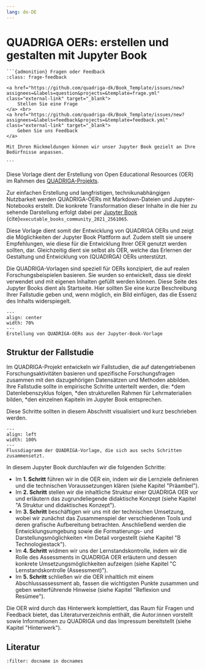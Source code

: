 ```yaml
---
lang: de-DE
---
```


# QUADRIGA OERs: erstellen und gestalten mit Jupyter Book

````{margin}
```{admonition} Fragen oder Feedback 
:class: frage-feedback

<a href="https://github.com/quadriga-dk/Book_Template/issues/new?assignees=&labels=question&projects=&template=frage.yml" class="external-link" target="_blank">
    Stellen Sie eine Frage
</a> <br>
<a href="https://github.com/quadriga-dk/Book_Template/issues/new?assignees=&labels=feedback&projects=&template=feedback.yml" class="external-link" target="_blank">
    Geben Sie uns Feedback
</a>

Mit Ihren Rückmeldungen können wir unser Jupyter Book gezielt an Ihre Bedürfnisse anpassen.

```
````

Diese Vorlage dient der Erstellung von Open Educational Resources (OER) im Rahmen des <a href="https://www.quadriga-dk.de/" class="external-link" target="_blank">QUADRIGA-Projekts</a>.


Zur einfachen Erstellung und langfristigen, technikunabhängigen Nutzbarkeit werden QUADRIGA-OERs mit Markdown-Dateien und Jupyter-Notebooks erstellt. Die konkrete Transformation dieser Inhalte in die hier zu sehende Darstellung erfolgt dabei per <a href="https://jupyterbook.org" class="external-link" target="_blank">Jupyter Book</a> {cite}`executable_books_community_2021_2561065`.


Diese Vorlage dient somit der Entwicklung von QUADRIGA OERs und zeigt die Möglichkeiten der Jupyter Book Plattform auf. Zudem stellt sie unsere Empfehlungen, wie diese für die Entwicklung Ihrer OER genutzt werden sollten, dar. Gleichzeitig dient sie selbst als OER, welche das Erlernen der Gestaltung und Entwicklung von (QUADIRGA) OERs unterstützt.

Die QUADRIGA-Vorlagen sind speziell für OERs konzipiert, die auf realen Forschungsbeispielen basieren. Sie wurden so entwickelt, dass sie direkt verwendet und mit eigenen Inhalten gefüllt werden können. Diese Seite des Jupyter Books dient als Startseite. Hier sollten Sie eine kurze Beschreibung Ihrer Fallstudie geben und, wenn möglich, ein Bild einfügen, das die Essenz des Inhalts widerspiegelt.

```{figure} /assets/intro/oer-creation-process.png
---
align: center
width: 70%
---
Erstellung von QUADRIGA-OERs aus der Jupyter-Book-Vorlage
```
## Struktur der Fallstudie
Im QUADRIGA-Projekt entwickeln wir Fallstudien, die auf datengetriebenen Forschungsaktivitäten basieren und spezifische Forschungsfragen zusammen mit den dazugehörigen Datensätzen und Methoden abbilden. Ihre Fallstudie sollte in empirische Schritte unterteilt werden, die:
*dem Datenlebenszyklus folgen,
*den strukturellen Rahmen für Lehrmaterialien bilden,
*den einzelnen Kapiteln im Jupyter Book entsprechen.

Diese Schritte sollten in diesem Abschnitt visualisiert und kurz beschrieben werden.

```{figure} ./assets/intro/Aufbau_der_OER.svg
---
align: left
width: 100%
---
Flussdiagramm der QUADRIGA-Vorlage, die sich aus sechs Schritten zusammensetzt.
```
In diesem Jupyter Book durchlaufen wir die folgenden Schritte:

* Im **1. Schritt** führen wir in die OER ein, indem wir die Lernziele definieren und die technischen Voraussetzungen klären (siehe Kapitel "Präambel").
* Im **2. Schritt** stellen wir die inhaltliche Struktur einer QUADRIGA OER vor und erläutern das zugrundeliegende didaktische Konzept (siehe Kapitel "A Struktur und didaktisches Konzept").
* Im **3. Schritt** beschäftigen wir uns mit der technischen Umsetzung, wobei wir zunächst das Zusammenspiel der verschiedenen Tools und deren grafische Aufbereitung betrachten. Anschließend werden die Entwicklungsumgebung sowie die Formatierungs- und Darstellungsmöglichkeiten *Im Detail vorgestellt (siehe Kapitel "B Technologiestack").
* Im **4. Schritt** widmen wir uns der Lernstandskontrolle, indem wir die Rolle des Assessments in QUADRIGA OER erläutern und dessen konkrete Umsetzungsmöglichkeiten aufzeigen (siehe Kapitel "C Lernstandskontrolle (Assessment)").
* Im **5. Schritt** schließen wir die OER inhaltlich mit einem Abschlussassessment ab, fassen die wichtigsten Punkte zusammen und geben weiterführende Hinweise (siehe Kapitel "Reflexion und Resümee").

Die OER wird durch das Hinterwerk komplettiert, das Raum für Fragen und Feedback bietet, das Literaturverzeichnis enthält, die Autor:innen vorstellt sowie Informationen zu QUADRIGA und das Impressum bereitstellt (siehe Kapitel "Hinterwerk").

## Literatur
```{bibliography}
:filter: docname in docnames
```